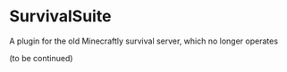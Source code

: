 # SurvivalSuite
A plugin for the old Minecraftly survival server, which no longer operates

(to be continued)
